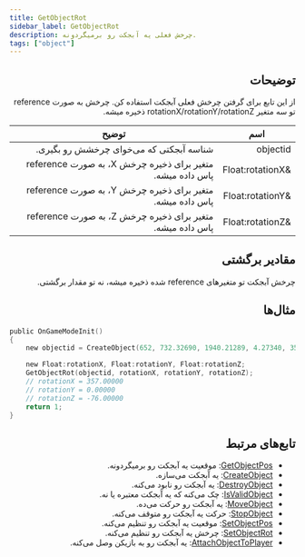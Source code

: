 ```yaml
---
title: GetObjectRot
sidebar_label: GetObjectRot
description: چرخش فعلی یه آبجکت رو برمیگردونه.
tags: ["object"]
---
```


<div dir="rtl" style={{ textAlign: "right" }}>

## توضیحات

از این تابع برای گرفتن چرخش فعلی آبجکت استفاده کن. چرخش به صورت reference تو سه متغیر rotationX/rotationY/rotationZ ذخیره میشه.

| اسم             | توضیح                                                   |
| ---------------- | ------------------------------------------------------------- |
| objectid         | شناسه آبجکتی که می‌خوای چرخشش رو بگیری. |
| &Float:rotationX | متغیر برای ذخیره چرخش X، به صورت reference پاس داده میشه.    |
| &Float:rotationY | متغیر برای ذخیره چرخش Y، به صورت reference پاس داده میشه.    |
| &Float:rotationZ | متغیر برای ذخیره چرخش Z، به صورت reference پاس داده میشه.    |

## مقادیر برگشتی

چرخش آبجکت تو متغیرهای reference شده ذخیره میشه، نه تو مقدار برگشتی.

## مثال‌ها

</div>

```c
public OnGameModeInit()
{
    new objectid = CreateObject(652, 732.32690, 1940.21289, 4.27340, 357.00000, 0.00000, -76.00000);

    new Float:rotationX, Float:rotationY, Float:rotationZ;
    GetObjectRot(objectid, rotationX, rotationY, rotationZ);
    // rotationX = 357.00000
    // rotationY = 0.00000
    // rotationZ = -76.00000
    return 1;
}
```

<div dir="rtl" style={{ textAlign: "right" }}>

## تابع‌های مرتبط

- [GetObjectPos](GetObjectPos): موقعیت یه آبجکت رو برمیگردونه.
- [CreateObject](CreateObject): یه آبجکت می‌سازه.
- [DestroyObject](DestroyObject): یه آبجکت رو نابود می‌کنه.
- [IsValidObject](IsValidObject): چک می‌کنه که یه آبجکت معتبره یا نه.
- [MoveObject](MoveObject): یه آبجکت رو حرکت می‌ده.
- [StopObject](StopObject): حرکت یه آبجکت رو متوقف می‌کنه.
- [SetObjectPos](SetObjectPos): موقعیت یه آبجکت رو تنظیم می‌کنه.
- [SetObjectRot](SetObjectRot): چرخش یه آبجکت رو تنظیم می‌کنه.
- [AttachObjectToPlayer](AttachObjectToPlayer): یه آبجکت رو به بازیکن وصل می‌کنه.

</div>